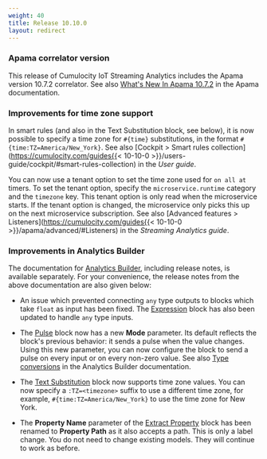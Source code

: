 ```yaml
---
weight: 40
title: Release 10.10.0
layout: redirect
---
```


### Apama correlator version

This release of Cumulocity IoT Streaming Analytics includes the Apama version 10.7.2 correlator. See also [What's New In Apama 10.7.2](https://documentation.softwareag.com/onlinehelp/Rohan/Apama/v10-7/apama10-7/apama-webhelp/index.html#page/apama-webhelp%2Fco-WhaNewInApa_1072_top.html) in the Apama documentation.

### Improvements for time zone support

In smart rules (and also in the Text Substitution block, see below), it is now possible to specify a time zone for `#{time}` substitutions, in the format `#{time:TZ=America/New_York}`.
See also [Cockpit > Smart rules collection](https://cumulocity.com/guides{{< 10-10-0 >}}/users-guide/cockpit/#smart-rules-collection) in the *User guide*.

You can now use a tenant option to set the time zone used for `on all at` timers. To set the tenant option, specify the `microservice.runtime` category and the `timezone` key.
This tenant option is only read when the microservice starts. If the tenant option is changed, the microservice only picks this up on the next microservice subscription.
See also [Advanced features > Listeners](https://cumulocity.com/guides{{< 10-10-0 >}}/apama/advanced/#Listeners) in the *Streaming Analytics guide*.

### Improvements in Analytics Builder

The documentation for [Analytics Builder](https://documentation.softwareag.com/apama/Analytics_Builder/pab10-10-0/apama-pab-webhelp/index.html), including release notes,
is available separately. For your convenience, the release notes from the above documentation are also given below:

- An issue which prevented connecting `any` type outputs to blocks which take `float` as input has been fixed.
  The [Expression](https://documentation.softwareag.com/apama/Analytics_Builder/pab10-10-0/apama-pab-webhelp/index.html#page/apamaanalyticsbuilder-webhelp%2Fre_AnaBui_block_reference_Calculations_Expression.html)
  block has also been updated to handle `any` type inputs.

- The [Pulse](https://documentation.softwareag.com/apama/Analytics_Builder/pab10-10-0/apama-pab-webhelp/index.html#page/apamaanalyticsbuilder-webhelp%2Fre_AnaBui_block_reference_Flow_Manipulation_Pulse.html)
  block now has a new **Mode** parameter. Its default reflects the block's previous behavior: it sends a pulse when the value changes.
  Using this new parameter, you can now configure the block to send a pulse on every input or on every non-zero value.
  See also [Type conversions](https://documentation.softwareag.com/apama/Analytics_Builder/pab10-10-0/apama-pab-webhelp/index.html#page/apamaanalyticsbuilder-webhelp%2Fco-AnaBui_type_conversions.html) in the Analytics Builder documentation.

- The [Text Substitution](https://documentation.softwareag.com/apama/Analytics_Builder/pab10-10-0/apama-pab-webhelp/index.html#page/apamaanalyticsbuilder-webhelp%2Fre_AnaBui_block_reference_Utilities_TextSubstitution.html)
  block now supports time zone values. You can now specify a `:TZ=<timezone>` suffix to use a different time zone,
  for example, `#{time:TZ=America/New_York}` to use the time zone for New York.

- The **Property Name** parameter of the [Extract Property](https://documentation.softwareag.com/apama/Analytics_Builder/pab10-10-0/apama-pab-webhelp/index.html#page/apamaanalyticsbuilder-webhelp%2Fre_AnaBui_block_reference_Utilities_ExtractProperty.html)
  block has been renamed to **Property Path** as it also accepts a path. This is only a label change. You do not need to change existing models.
  They will continue to work as before.
